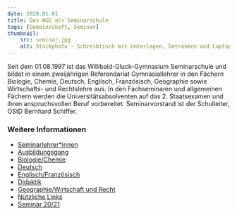 ```yaml
---
date: 2020.01.01
title: Das WGG als Seminarschule 
tags: [Gemeinschaft, Seminar]
thumbnail: 
    src: seminar.jpg
    alt: Stockphoto - Schreibtisch mit Unterlagen, Getränken und Laptop
---
```


Seit dem 01.08.1997 ist das Willibald-Gluck-Gymnasium Seminarschule und bildet in einem zweijährigen Referendariat Gymnasiallehrer in den Fächern Biologie, Chemie, Deutsch, Englisch, Französisch, Geographie sowie Wirtschafts- und Rechtslehre aus. In den Fachseminaren und allgemeinen Fächern werden die Universitätsabsolventen auf das 2. Staatsexamen und ihren anspruchsvollen Beruf vorbereitet. Seminarvorstand ist der Schulleiter, OStD Bernhard Schiffer.

### Weitere Informationen

- <a href = "/gemeinschaft/seminar_allgemeines">Seminarlehrer*innen</a>
- <a href = "/gemeinschaft/seminar_ausbildungsgang"> Ausbildungsgang</a>
- <a href = "/gemeinschaft/seminar_biologie_chemie">Biologie/Chemie </a>
- <a href = "/gemeinschaft/seminar_deutsch">Deutsch </a>
- <a href = "/gemeinschaft/seminar_englisch_franzoesisch/">Englisch/Französisch</a>
- <a href = "/gemeinschaft/seminar_didaktik">Didaktik</a>
- <a href = "/gemeinschaft/seminar_geopgrahie_wirtschaft">Geographie/Wirtschaft und Recht</a>
- <a href = "/gemeinschaft/seminar_links">Nützliche Links</a>
- <a href = "/gemeinschaft/seminar_20_22">Seminar 20/21 </a>